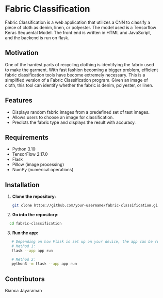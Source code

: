 # Fabric Classification

Fabric Classification is a web application that utilizes a CNN to classify a piece of cloth as denim, linen, or polyester. The model used is a Tensorflow Keras Sequental Model. The front end is written in HTML and JavaScript, and the backend is run on flask. 

## Motivation

One of the hardest parts of recycling clothing is identifying the fabric used to make the garment. With fast fashion becoming a bigger problem, efficient fabric classification tools have become extremely necessary. This is a simplified version of a Fabric Classification program. Given an image of cloth, this tool can identify whether the fabric is denim, polyester, or linen.

## Features

- Displays random fabric images from a predefined set of test images.
- Allows users to choose an image for classification.
- Predicts the fabric type and displays the result with accuracy.

## Requirements

- Python 3.10
- TensorFlow 2.17.0
- Flask
- Pillow (image processing)
- NumPy (numerical operations)

## Installation


1. **Clone the repository:**

   ```bash
   git clone https://github.com/your-username/fabric-classification.git
   ```
2. **Go into the repository:**
 ```bash
   cd fabric-classification
   ```
3. **Run the app:**

```bash
   # Depending on how Flask is set up on your device, the app can be run with one of these two commands.
   # Method 1:
   flask --app app run

   # Method 2:
   python3 -m flask --app app run
```
## Contributors
Bianca Jayaraman




   




   
